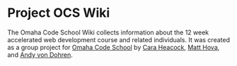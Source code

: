 Project OCS Wiki
================

The Omaha Code School Wiki collects information about the 12 week accelerated web development course and related individuals. It was created as a group project for [Omaha Code School](https://github.com/omahacodeschool) by [Cara Heacock](https://github.com/Caraheacock), [Matt Hova](https://github.com/matthova), and [Andy von Dohren](https://github.com/avondohren).
